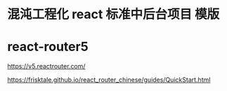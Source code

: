 # 混沌工程化 react 标准中后台项目 模版

# react-router5

https://v5.reactrouter.com/

https://frisktale.github.io/react_router_chinese/guides/QuickStart.html